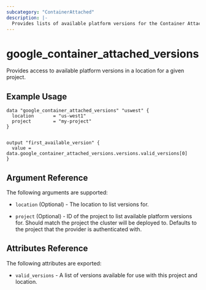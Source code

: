 ```yaml
---
subcategory: "ContainerAttached"
description: |-
  Provides lists of available platform versions for the Container Attached resources.
---
```


# google_container_attached_versions

Provides access to available platform versions in a location for a given project.

## Example Usage

```hcl
data "google_container_attached_versions" "uswest" {
  location       = "us-west1"
  project        = "my-project"
}


output "first_available_version" {
  value = data.google_container_attached_versions.versions.valid_versions[0]
}
```

## Argument Reference

The following arguments are supported:

* `location` (Optional) - The location to list versions for.

* `project` (Optional) - ID of the project to list available platform versions for. Should match the project the cluster will be deployed to.
  Defaults to the project that the provider is authenticated with.

## Attributes Reference

The following attributes are exported:

* `valid_versions` - A list of versions available for use with this project and location.
